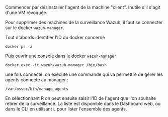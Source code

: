 Commencer par désinstaller l'agent de la machine "client". Inutile s'il s'agit d'une VM révoquée.

Pour supprimer des machines de la surveillance Wazuh, il faut se connecter sur le docker `wazuh-manager`.

Tout d'abords identifier l'ID du docker concerné

```
docker ps -a
```

Puis ouvrir une console dans le docker `wazuh-manager`

```
docker exec -it wazuh/wazuh-manager /bin/bash
```

une fois connecté, on execute une commande qui va permettre de gérer les agents connecté au manager : 

```
/var/ossec/bin/manage_agents
```

En sélectionnant R on peut ensuite saisir l'ID de l'agent que l'on souhaite retirer de la surveillance. La liste est disponible dans le Dashboard web, ou dans le CLI en utilisant `L` pour lister l'ensemble des agents.
